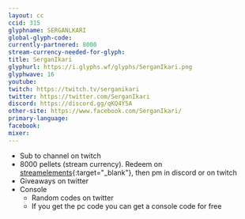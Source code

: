 ```yaml
---
layout: cc
ccid: 315
glyphname: SERGANLKARI
global-glyph-code: 
currently-partnered: 8000
stream-currency-needed-for-glyph: 
title: SerganIkari
glyphurl: https://i.glyphs.wf/glyphs/SerganIkari.png
glyphwave: 16
youtube: 
twitch: https://twitch.tv/serganikari
twitter: https://twitter.com/SerganIkari
discord: https://discord.gg/qKQ4Y5A
other-site: https://www.facebook.com/SerganIkari/
primary-language: 
facebook: 
mixer: 
---
```

* Sub to channel on twitch
* 8000 pellets (stream currency). Redeem on [streamelements](https://streamelements.com/Serganikari/store){:target="_blank"}, then pm in discord or on twitch
* Giveaways on twitter
* Console
  * Random codes on twitter
  * If you get the pc code you can get a console code for free
